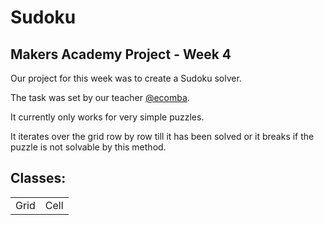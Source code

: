 <h1>Sudoku</h1>
<h2>Makers Academy Project - Week 4</h2>

Our project for this week was to create a Sudoku solver. 

The task was set by our teacher <a href= "http://www.github.com/ecomba">@ecomba</a>.

It currently only works for very simple puzzles.

It iterates over the grid row by row till it has been solved or it breaks if the puzzle is not solvable by this method.

<h2>Classes:</h2>
<table>
<td>Grid</td>
<td>Cell</td>
</table>